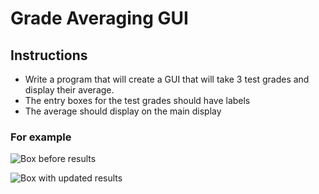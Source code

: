 # Grade Averaging GUI

## Instructions 
- Write a program that will create a GUI that will take 3 test grades and display their average. 
- The entry boxes for the test grades should have labels
- The average should display on the main display 

### For example

![Box before results](https://github.com/andreaej/GradeAvgGUIExt/blob/master/Screen%20Shot%202020-04-13%20at%2012.07.38%20PM.png)

![Box with updated results](https://github.com/andreaej/GradeAveragingGUI/blob/master/Screen%20Shot%202019-11-17%20at%2010.10.00%20PM.png)



